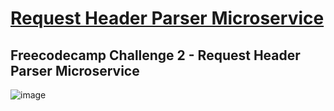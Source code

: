 # [Request Header Parser Microservice](https://www.freecodecamp.org/learn/apis-and-microservices/apis-and-microservices-projects/request-header-parser-microservice)


## Freecodecamp Challenge 2 - Request Header Parser Microservice

![image](https://user-images.githubusercontent.com/30150989/104284793-9e462b80-54d8-11eb-8576-a8d813c7d545.png)

